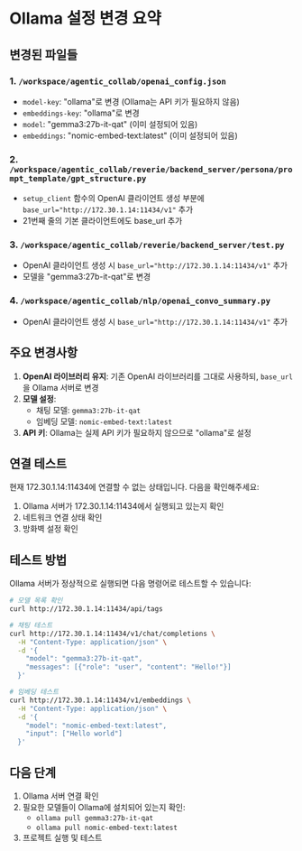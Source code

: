 # Ollama 설정 변경 요약

## 변경된 파일들

### 1. `/workspace/agentic_collab/openai_config.json`
- `model-key`: "ollama"로 변경 (Ollama는 API 키가 필요하지 않음)
- `embeddings-key`: "ollama"로 변경
- `model`: "gemma3:27b-it-qat" (이미 설정되어 있음)
- `embeddings`: "nomic-embed-text:latest" (이미 설정되어 있음)

### 2. `/workspace/agentic_collab/reverie/backend_server/persona/prompt_template/gpt_structure.py`
- `setup_client` 함수의 OpenAI 클라이언트 생성 부분에 `base_url="http://172.30.1.14:11434/v1"` 추가
- 21번째 줄의 기본 클라이언트에도 base_url 추가

### 3. `/workspace/agentic_collab/reverie/backend_server/test.py`
- OpenAI 클라이언트 생성 시 `base_url="http://172.30.1.14:11434/v1"` 추가
- 모델을 "gemma3:27b-it-qat"로 변경

### 4. `/workspace/agentic_collab/nlp/openai_convo_summary.py`
- OpenAI 클라이언트 생성 시 `base_url="http://172.30.1.14:11434/v1"` 추가

## 주요 변경사항

1. **OpenAI 라이브러리 유지**: 기존 OpenAI 라이브러리를 그대로 사용하되, `base_url`을 Ollama 서버로 변경
2. **모델 설정**: 
   - 채팅 모델: `gemma3:27b-it-qat`
   - 임베딩 모델: `nomic-embed-text:latest`
3. **API 키**: Ollama는 실제 API 키가 필요하지 않으므로 "ollama"로 설정

## 연결 테스트

현재 172.30.1.14:11434에 연결할 수 없는 상태입니다. 다음을 확인해주세요:

1. Ollama 서버가 172.30.1.14:11434에서 실행되고 있는지 확인
2. 네트워크 연결 상태 확인
3. 방화벽 설정 확인

## 테스트 방법

Ollama 서버가 정상적으로 실행되면 다음 명령어로 테스트할 수 있습니다:

```bash
# 모델 목록 확인
curl http://172.30.1.14:11434/api/tags

# 채팅 테스트
curl http://172.30.1.14:11434/v1/chat/completions \
  -H "Content-Type: application/json" \
  -d '{
    "model": "gemma3:27b-it-qat",
    "messages": [{"role": "user", "content": "Hello!"}]
  }'

# 임베딩 테스트
curl http://172.30.1.14:11434/v1/embeddings \
  -H "Content-Type: application/json" \
  -d '{
    "model": "nomic-embed-text:latest",
    "input": ["Hello world"]
  }'
```

## 다음 단계

1. Ollama 서버 연결 확인
2. 필요한 모델들이 Ollama에 설치되어 있는지 확인:
   - `ollama pull gemma3:27b-it-qat`
   - `ollama pull nomic-embed-text:latest`
3. 프로젝트 실행 및 테스트